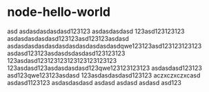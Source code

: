 # node-hello-world
asd
asdasdasdasdasd123123
asdasdasdasd
123asd123123123
asdasdasdasdasd123123asd123123asdasd
asdasdasdasdasdasdasdasdasdasdasdqwe123123asd123123123123
asdasd123123asdasdsdasdasd123123123
123asdasd123123123123123123123123
123asdasd123asdasdasdasd123qwe123123123123
asdasdasd123123
asd123qwe123123asdasd
123asdasdasdasd123123
aczxczxczxcasd
asdasd1123123
asdasdasdasd
asdasd
asdasd
asdasd
asd123
